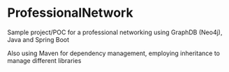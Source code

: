 # ProfessionalNetwork

Sample project/POC for a professional networking using GraphDB (Neo4j), Java and Spring Boot

Also using Maven for dependency management, employing inheritance to manage different libraries
